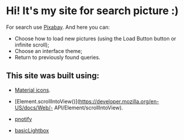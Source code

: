 # Hi! It's my site for search picture :)

For search use [Pixabay](https://pixabay.com/api). And here you can:

- Choose how to load new pictures (using the Load Button button or infinite scroll);
- Choose an interface theme;
- Return to previously found queries.

## This site was built using:

- [Material icons](https://google.github.io/material-design-icons/).

- [Element.scrollIntoView()](https://developer.mozilla.org/en-US/docs/Web/- API/Element/scrollIntoView).

- [pnotify](https://github.com/sciactive/pnotify)

- [basicLightbox](https://basiclightbox.electerious.com/)
